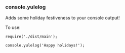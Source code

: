 ### console.yulelog 

Adds some holiday festiveness to your console output!

To use:

```
require('./dist/main');

console.yulelog('Happy holidays!');
```
